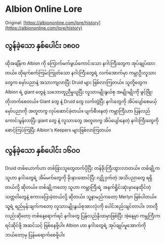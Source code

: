 # Albion Online Lore

Original: [https://albiononline.com/lore/history](https://albiononline.com/lore/history)

## လွန်ခဲ့သော နှစ်ပေါင်း ၁၈၀၀

ထိုအချိန်က Albion ကို ကြောက်မက်ဖွယ်ကောင်းသော နဂါးကြီးတွေက အုပ်ချုပ်ထားတယ်။ ထိုရက်စက်ကြမ်းကြုတ်သော နဂါးကြီးတွေရဲ့ လက်အောက်မှာ ကမ္ဘာဦးလူသားတွေက မှော်ပညာနဲ့ အသားကျလာပြီး Druid များ ဖြစ်လာကြတယ်။ သူတို့တွေက Albion ရဲ့ giant တွေနဲ့ သဘောတူညီမှုယူပြီး လူသားမျိုးနွယ်စု အမျိုးမျိုးကို ဖွင့်ဖြိုးတိုးတက်စေတယ်။ Giant တွေ နဲ့ Druid တွေ လက်တွဲပြီး နဂါးတွေကို အိပ်ပျော်စေမယ့် မှော်ပညာကို အတူတကွ လုပ်ဆောင်ခဲ့တယ်။ ပျက်စီးနေတဲ့ ကမ္ဘာကြီးဟာ ပြန်လည်ကောင်းမွန်လာပြီး giant တွေ နဲ့ လူသားတွေ အတူတကွ အိပ်ပျော်နေတဲ့ နဂါးကြီးတွေကို စောင့်ကြပ်ကြပြီး Albion's Keepers များဖြစ်လာကြတယ်။


## လွန်ခဲ့သော နှစ်ပေါင်း ၁၆၀၀

Druid တစ်ယောက်ဟာ တစ်ခြားသူတွေတက်ပိုပြီး တန်ခိုးကြီးထွားလာတယ်။ တစ်ချို့က သူဟာ နဂါးတွေရဲ့ အိမ်မက်တွေကို ခိုးနားထောင်ပြီး လျှို့ဝှက်တဲ့ အသိပညာတွေ ရရှိတယ်လို့ ဆိုတယ်။ တစ်ချို့ကတော့ သူဟာ ကမ္ဘာကြီးရဲ့ အနက်ရှိုင်းဆုံးမှာနေထိုင်တဲ့ သတ္တဝါတွေနဲ့ စကားပြောခဲ့တယ်လို့ ဆိုတယ်။ သူ့နာမည်ကတော့ Merlyn ဖြစ်ပါတယ်။ သူ့ရဲ့ ရည်မှန်းချက်ကတော့ လူသားမျိုးနွယ်စုအားလုံးကို ပေါင်းစည်းချင်တာပါ။ ဘာလိို့လည်းဆိုတော့ တစ်နေ့ရောက်ရင် နဂါးတွေ ပြန်လည်နိုးထမှာဖြစ်ပြီး အဲ့နေ့မှာ ကမ္ဘကြီးက ရင်ဆိုင်ဖို့ အဆင်သင့် ဖြစ်နေဖို့ပါ။ Albion ဟာ နဂါးတွေရဲ့ အုပ်ချုပ်မှုအောက်ကို ဘယ်တော့မှ ပြန်မရောက်စေဖို့ပါ။
